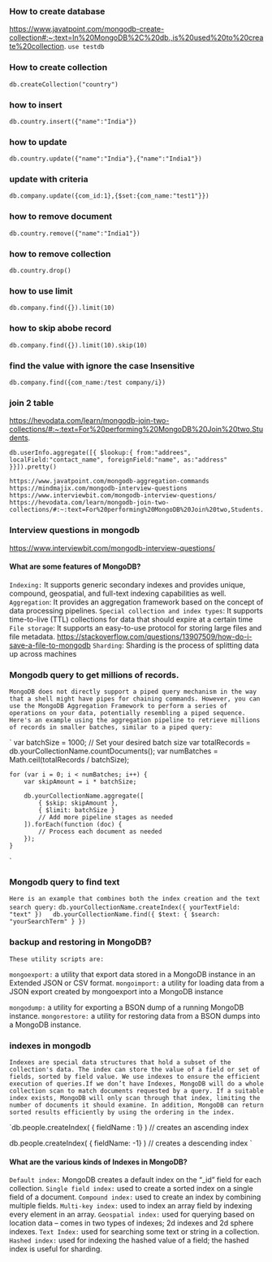 ### How to create database
https://www.javatpoint.com/mongodb-create-collection#:~:text=In%20MongoDB%2C%20db.,is%20used%20to%20create%20collection.
`use testdb `
### How to create collection
`db.createCollection("country")`
### how to insert
`db.country.insert({"name":"India"})`
### how to update
`db.country.update({"name":"India"},{"name":"India1"})`
### update with criteria
`db.company.update({com_id:1},{$set:{com_name:"test1"}})`
### how to remove document
`db.country.remove({"name":"India1"})`
### how to remove collection
`db.country.drop()`
### how to use limit 
`db.company.find({}).limit(10)`
### how to skip abobe record 
`db.company.find({}).limit(10).skip(10)`
### find the value with ignore the case Insensitive 
`db.company.find({com_name:/test company/i})`
### join 2 table 
https://hevodata.com/learn/mongodb-join-two-collections/#:~:text=For%20performing%20MongoDB%20Join%20two,Students.

`db.userInfo.aggregate([{
    $lookup:{
        from:"addrees",
        localField:"contact_name",
        foreignField:"name",
        as:"address"
    }}]).pretty()` 


    https://www.javatpoint.com/mongodb-aggregation-commands
    https://mindmajix.com/mongodb-interview-questions
    https://www.interviewbit.com/mongodb-interview-questions/
    https://hevodata.com/learn/mongodb-join-two-collections/#:~:text=For%20performing%20MongoDB%20Join%20two,Students.

### Interview questions in mongodb
https://www.interviewbit.com/mongodb-interview-questions/

#### What are some features of MongoDB?
`Indexing:` It supports generic secondary indexes and provides unique, compound, geospatial, and full-text indexing capabilities as well.
`Aggregation`: It provides an aggregation framework based on the concept of data processing pipelines.
`Special collection and index types`: It supports time-to-live (TTL) collections for data that should expire at a certain time
`File storage`: It supports an easy-to-use protocol for storing large files and file metadata.
https://stackoverflow.com/questions/13907509/how-do-i-save-a-file-to-mongodb
`Sharding`: Sharding is the process of splitting data up across machines


### Mongodb query to get millions of records.

`MongoDB does not directly support a piped query mechanism in the way that a shell might have pipes for chaining commands. However, you can use the MongoDB Aggregation Framework to perform a series of operations on your data, potentially resembling a piped sequence. Here's an example using the aggregation pipeline to retrieve millions of records in smaller batches, similar to a piped query:`

`
    var batchSize = 1000;  // Set your desired batch size
    var totalRecords = db.yourCollectionName.countDocuments();
    var numBatches = Math.ceil(totalRecords / batchSize);

    for (var i = 0; i < numBatches; i++) {
        var skipAmount = i * batchSize;
        
        db.yourCollectionName.aggregate([
            { $skip: skipAmount },
            { $limit: batchSize }
            // Add more pipeline stages as needed
        ]).forEach(function (doc) {
            // Process each document as needed
        });
    }
` 
### Mongodb query to find text 
`Here is an example that combines both the index creation and the text search query:`
`db.yourCollectionName.createIndex({ yourTextField: "text" })  
db.yourCollectionName.find({ $text: { $search: "yourSearchTerm" } }) `

### backup and restoring in MongoDB?

`These utility scripts are:`

`mongoexport:` a utility that export data stored in a MongoDB instance in an Extended JSON or CSV format.
`mongoimport:` a utility for loading data from a JSON export created by mongoexport into a MongoDB instance

`mongodump:` a utility for exporting a BSON dump of a running MongoDB instance.
`mongorestore:` a utility for restoring data from a BSON dumps into a MongoDB instance.


### indexes in mongodb

`Indexes are special data structures that hold a subset of the collection's data. The index can store the value of a field or set of fields, sorted by field value. We use indexes to ensure the efficient execution of queries.If we don’t have Indexes, MongoDB will do a whole collection scan to match documents requested by a query. If a suitable index exists, MongoDB will only scan through that index, limiting the number of documents it should examine. In addition, MongoDB can return sorted results efficiently by using the ordering in the index.`

`db.people.createIndex( { fieldName : 1} ) // creates an ascending index

 db.people.createIndex( { fieldName: -1} ) // creates a descending index `

 #### What are the various kinds of Indexes in MongoDB?
`Default index:` MongoDB creates a default index on the “_id” field for each collection.
`Single field index:` used to create a sorted index on a single field of a document.
`Compound index:` used to create an index by combining multiple fields.
`Multi-key index:` used to index an array field by indexing every element in an array.
`Geospatial index:` used for querying based on location data – comes in two types of indexes; 2d indexes and 2d sphere indexes.
`Text Index:` used for searching some text or string in a collection.
`Hashed index:` used for indexing the hashed value of a field; the hashed index is useful for sharding.